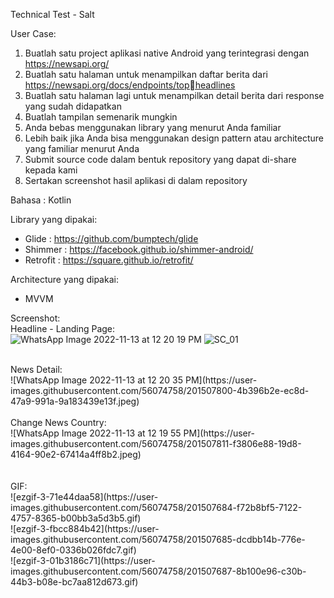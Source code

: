 Technical Test - Salt 

User Case: 
  1. Buatlah satu project aplikasi native Android yang terintegrasi dengan https://newsapi.org/
  2. Buatlah satu halaman untuk menampilkan daftar berita dari https://newsapi.org/docs/endpoints/topheadlines
  3. Buatlah satu halaman lagi untuk menampilkan detail berita dari response yang sudah didapatkan
  4. Buatlah tampilan semenarik mungkin
  5. Anda bebas menggunakan library yang menurut Anda familiar
  6. Lebih baik jika Anda bisa menggunakan design pattern atau architecture yang familiar menurut Anda
  7. Submit source code dalam bentuk repository yang dapat di-share kepada kami
  8. Sertakan screenshot hasil aplikasi di dalam repository

Bahasa : Kotlin

Library yang dipakai:
  - Glide : https://github.com/bumptech/glide
  - Shimmer : https://facebook.github.io/shimmer-android/
  - Retrofit : https://square.github.io/retrofit/

Architecture yang dipakai: 
  - MVVM

Screenshot:
<br>
Headline - Landing Page:
<br>
![WhatsApp Image 2022-11-13 at 12 20 19 PM](https://user-images.githubusercontent.com/56074758/201507368-e32f1515-3267-4115-ba0b-6236f38e4691.jpeg) 
![SC_01](News/tree/master/assets/sc_01.jpeg)

<br>
News Detail:
<br>
![WhatsApp Image 2022-11-13 at 12 20 35 PM](https://user-images.githubusercontent.com/56074758/201507800-4b396b2e-ec8d-47a9-991a-9a183439e13f.jpeg)
<br>


<br>
Change News Country:
<br>
![WhatsApp Image 2022-11-13 at 12 19 55 PM](https://user-images.githubusercontent.com/56074758/201507811-f3806e88-19d8-4164-90e2-67414a4ff8b2.jpeg)
<br>

<br>
<br>
GIF:
<br>
![ezgif-3-71e44daa58](https://user-images.githubusercontent.com/56074758/201507684-f72b8bf5-7122-4757-8365-b00bb3a5d3b5.gif)
<br>
![ezgif-3-fbcc884b42](https://user-images.githubusercontent.com/56074758/201507685-dcdbb14b-776e-4e00-8ef0-0336b026fdc7.gif)
<br>
![ezgif-3-01b3186c71](https://user-images.githubusercontent.com/56074758/201507687-8b100e96-c30b-44b3-b08e-bc7aa812d673.gif)
